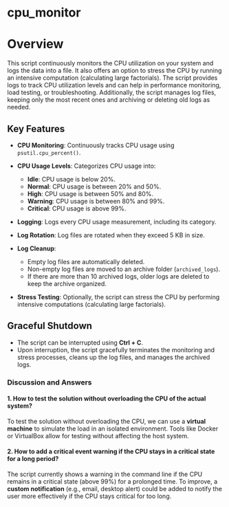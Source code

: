 # cpu_monitor
# Overview

This script continuously monitors the CPU utilization on your system and logs the data into a file. It also offers an option to stress the CPU by running an intensive computation (calculating large factorials). The script provides logs to track CPU utilization levels and can help in performance monitoring, load testing, or troubleshooting. Additionally, the script manages log files, keeping only the most recent ones and archiving or deleting old logs as needed.

## Key Features

- **CPU Monitoring**: Continuously tracks CPU usage using `psutil.cpu_percent()`.
- **CPU Usage Levels**: Categorizes CPU usage into:
  - **Idle**: CPU usage is below 20%.
  - **Normal**: CPU usage is between 20% and 50%.
  - **High**: CPU usage is between 50% and 80%.
  - **Warning**: CPU usage is between 80% and 99%.
  - **Critical**: CPU usage is above 99%.
- **Logging**: Logs every CPU usage measurement, including its category.
- **Log Rotation**: Log files are rotated when they exceed 5 KB in size.
- **Log Cleanup**: 
  - Empty log files are automatically deleted.
  - Non-empty log files are moved to an archive folder (`archived_logs`).
  - If there are more than 10 archived logs, older logs are deleted to keep the archive organized.
  
- **Stress Testing**: Optionally, the script can stress the CPU by performing intensive computations (calculating large factorials).

## Graceful Shutdown

- The script can be interrupted using **Ctrl + C**.
- Upon interruption, the script gracefully terminates the monitoring and stress processes, cleans up the log files, and manages the archived logs.


### Discussion and Answers

#### 1. How to test the solution without overloading the CPU of the actual system?

To test the solution without overloading the CPU, we can use a **virtual machine** to simulate the load in an isolated environment. Tools like Docker or VirtualBox allow for testing without affecting the host system. 

#### 2. How to add a critical event warning if the CPU stays in a critical state for a long period?

The script currently shows a warning in the command line if the CPU remains in a critical state (above 99%) for a prolonged time. To improve, a **custom notification** (e.g., email, desktop alert) could be added to notify the user more effectively if the CPU stays critical for too long.
